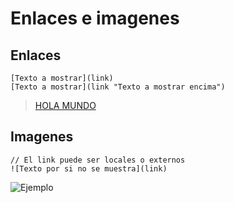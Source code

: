 # Enlaces e imagenes

## Enlaces
~~~
[Texto a mostrar](link)
[Texto a mostrar](link "Texto a mostrar encima")
~~~
>[HOLA MUNDO](https://es.wikipedia.org/wiki/Hola_mundo "Hola mundo")

## Imagenes
~~~
// El link puede ser locales o externos
![Texto por si no se muestra](link)
~~~
![Ejemplo](https://media.tenor.com/N-fJ0Azh_ykAAAAM/cat-computer.gif)